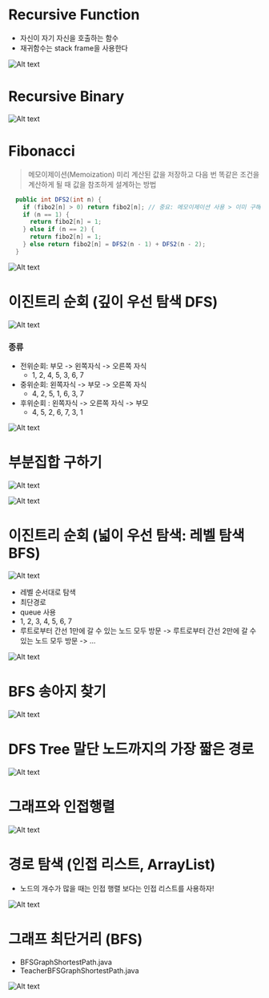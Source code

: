 # Recursive Function

- 자신이 자기 자신을 호출하는 함수
- 재귀함수는 stack frame을 사용한다

![Alt text](image/image1.png)

# Recursive Binary

![Alt text](image/image2.png)

# Fibonacci

> 메모이제이션(Memoization)
> 미리 계산된 값을 저장하고 다음 번 똑같은 조건을 계산하게 될 때 값을 참조하게 설계하는 방법

```java
  public int DFS2(int n) {
    if (fibo2[n] > 0) return fibo2[n]; // 중요: 메모이제이션 사용 > 이미 구해진 값을 미리 return!
    if (n == 1) {
      return fibo2[n] = 1;
    } else if (n == 2) {
      return fibo2[n] = 1;
    } else return fibo2[n] = DFS2(n - 1) + DFS2(n - 2);
  }
```

![Alt text](image/image3.png)

# 이진트리 순회 (깊이 우선 탐색 DFS)

![Alt text](image/image4.png)

### 종류

- 전위순회: 부모 -> 왼쪽자식 -> 오른쪽 자식
  - 1, 2, 4, 5, 3, 6, 7
- 중위순회: 왼쪽자식 -> 부모 -> 오른쪽 자식
  - 4, 2, 5, 1, 6, 3, 7
- 후위순회 : 왼쪽자식 -> 오른쪽 자식 -> 부모
  - 4, 5, 2, 6, 7, 3, 1

![Alt text](image/image5.png)

# 부분집합 구하기

![Alt text](image/image6.png)

![Alt text](image/image7.png)

# 이진트리 순회 (넓이 우선 탐색: 레벨 탐색 BFS)

![Alt text](image/image4.png)

- 레벨 순서대로 탐색
- 최단경로
- queue 사용
- 1, 2, 3, 4, 5, 6, 7
- 루트로부터 간선 1만에 갈 수 있는 노드 모두 방문 -> 루트로부터 간선 2만에 갈 수 있는 노드 모두 방문 -> ...

![Alt text](image/image8.png)

# BFS 송아지 찾기

![Alt text](image/image9.png)

# DFS Tree 말단 노드까지의 가장 짧은 경로

![Alt text](image/image10.png)

# 그래프와 인접행렬

![Alt text](image/image11.png)

# 경로 탐색 (인접 리스트, ArrayList)

- 노드의 개수가 많을 때는 인접 행렬 보다는 인접 리스트를 사용하자!

![Alt text](image/image12.png)

# 그래프 최단거리 (BFS)

- BFSGraphShortestPath.java
- TeacherBFSGraphShortestPath.java

![Alt text](image/image13.png)
